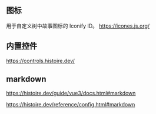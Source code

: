 ## 图标

用于自定义树中故事图标的 Iconify ID。
https://icones.js.org/

## 内置控件

https://controls.histoire.dev/

## markdown

https://histoire.dev/guide/vue3/docs.html#markdown

https://histoire.dev/reference/config.html#markdown
